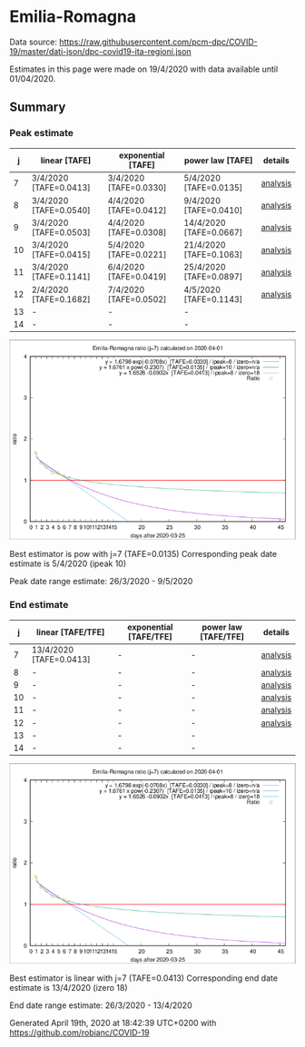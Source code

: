 # Emilia-Romagna


Data source: https://raw.githubusercontent.com/pcm-dpc/COVID-19/master/dati-json/dpc-covid19-ita-regioni.json

Estimates in this page were made on 19/4/2020 with data available until 01/04/2020.


## Summary 

### Peak estimate 
|j|linear [TAFE]|exponential [TAFE]|power law [TAFE]|details|
|---|----|-----------|---------|-------|
|7|3/4/2020 [TAFE=0.0413]|3/4/2020 [TAFE=0.0330]|5/4/2020 [TAFE=0.0135]|[analysis](COVID-19_emilia-romagna_j7_2020-04-01.md)|
|8|3/4/2020 [TAFE=0.0540]|4/4/2020 [TAFE=0.0412]|9/4/2020 [TAFE=0.0410]|[analysis](COVID-19_emilia-romagna_j8_2020-04-01.md)|
|9|3/4/2020 [TAFE=0.0503]|4/4/2020 [TAFE=0.0308]|14/4/2020 [TAFE=0.0667]|[analysis](COVID-19_emilia-romagna_j9_2020-04-01.md)|
|10|3/4/2020 [TAFE=0.0415]|5/4/2020 [TAFE=0.0221]|21/4/2020 [TAFE=0.1063]|[analysis](COVID-19_emilia-romagna_j10_2020-04-01.md)|
|11|3/4/2020 [TAFE=0.1141]|6/4/2020 [TAFE=0.0419]|25/4/2020 [TAFE=0.0897]|[analysis](COVID-19_emilia-romagna_j11_2020-04-01.md)|
|12|2/4/2020 [TAFE=0.1682]|7/4/2020 [TAFE=0.0502]|4/5/2020 [TAFE=0.1143]|[analysis](COVID-19_emilia-romagna_j12_2020-04-01.md)|
|13|-|-|-||
|14|-|-|-||

![best peak estimate](COVID-19_emilia-romagna_j7_2020-04-01.png)

Best estimator is pow with j=7 (TAFE=0.0135)
Corresponding peak date estimate is 5/4/2020 (ipeak 10)


Peak date range estimate: 26/3/2020 - 9/5/2020

### End estimate 
|j|linear [TAFE/TFE]|exponential [TAFE/TFE]|power law [TAFE/TFE]|details|
|---|----|-----------|---------|-------|
|7|13/4/2020 [TAFE=0.0413]|-|-|[analysis](COVID-19_emilia-romagna_j7_2020-04-01.md)|
|8|-|-|-|[analysis](COVID-19_emilia-romagna_j8_2020-04-01.md)|
|9|-|-|-|[analysis](COVID-19_emilia-romagna_j9_2020-04-01.md)|
|10|-|-|-|[analysis](COVID-19_emilia-romagna_j10_2020-04-01.md)|
|11|-|-|-|[analysis](COVID-19_emilia-romagna_j11_2020-04-01.md)|
|12|-|-|-|[analysis](COVID-19_emilia-romagna_j12_2020-04-01.md)|
|13|-|-|-||
|14|-|-|-||

![best zero estimate](COVID-19_emilia-romagna_j7_2020-04-01.png)

Best estimator is linear with j=7 (TAFE=0.0413)
Corresponding end date estimate is 13/4/2020 (izero 18)


End date range estimate: 26/3/2020 - 13/4/2020

Generated April 19th, 2020 at 18:42:39 UTC+0200 with https://github.com/robianc/COVID-19
